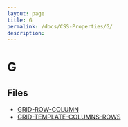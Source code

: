 ```yaml
---
layout: page
title: G
permalink: /docs/CSS-Properties/G/
description: 
---
```


# G



## Files
* [GRID-ROW-COLUMN](/compare.html2pdf.tools/docs/CSS-Properties/G/grid-row-column.md)
* [GRID-TEMPLATE-COLUMNS-ROWS](/compare.html2pdf.tools/docs/CSS-Properties/G/grid-template-columns-rows.md)

